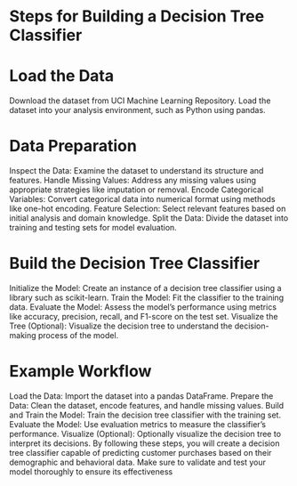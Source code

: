 #  Steps for Building a Decision Tree Classifier
# Load the Data

Download the dataset from UCI Machine Learning Repository.
Load the dataset into your analysis environment, such as Python using pandas.
# Data Preparation

Inspect the Data: Examine the dataset to understand its structure and features.
Handle Missing Values: Address any missing values using appropriate strategies like imputation or removal.
Encode Categorical Variables: Convert categorical data into numerical format using methods like one-hot encoding.
Feature Selection: Select relevant features based on initial analysis and domain knowledge.
Split the Data: Divide the dataset into training and testing sets for model evaluation.
# Build the Decision Tree Classifier

Initialize the Model: Create an instance of a decision tree classifier using a library such as scikit-learn.
Train the Model: Fit the classifier to the training data.
Evaluate the Model: Assess the model’s performance using metrics like accuracy, precision, recall, and F1-score on the test set.
Visualize the Tree (Optional): Visualize the decision tree to understand the decision-making process of the model.
# Example Workflow

Load the Data: Import the dataset into a pandas DataFrame.
Prepare the Data: Clean the dataset, encode features, and handle missing values.
Build and Train the Model: Train the decision tree classifier with the training set.
Evaluate the Model: Use evaluation metrics to measure the classifier’s performance.
Visualize (Optional): Optionally visualize the decision tree to interpret its decisions.
By following these steps, you will create a decision tree classifier capable of predicting customer purchases based on their demographic and behavioral data. Make sure to validate and test your model thoroughly to ensure its effectiveness

